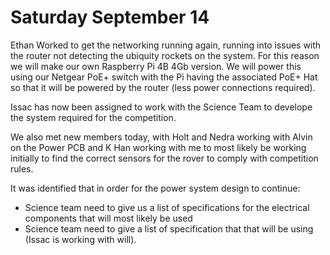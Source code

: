 # Saturday September 14

Ethan Worked to get the networking running again, running into issues with the router not detecting the ubiquity rockets on the system. For this reason we will make our own Raspberry Pi 4B 4Gb version. We will power this using our Netgear PoE+ switch with the Pi having the associated PoE+ Hat so that it will be powered by the router (less power connections required). 

Issac has now been assigned to work with the Science Team to develope the system required for the competition. 

We also met new members today, with Holt and Nedra working with Alvin on the Power PCB and K Han working with me to most likely be working initially to find the correct sensors for the rover to comply with competition rules. 

It was identified that in order for the power system design to continue:
- Science team need to give us a list of specifications for the electrical components that will most likely be used
- Science team need to give a list of specification that that will be using (Issac is working with will).